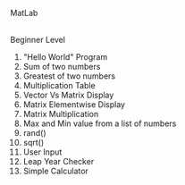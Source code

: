 MatLab <br/>
<br/>

Beginner Level <br/>
1. "Hello World" Program <br/>
2. Sum of two numbers <br/>
3. Greatest of two numbers <br/>
4. Multiplication Table <br/>
5. Vector Vs Matrix Display <br/>
6. Matrix Elementwise Display <br/>
7. Matrix Multiplication <br/>
8. Max and Min value from a list of numbers <br/>
9. rand() <br/>
10. sqrt() <br/>
11. User Input <br/>
12. Leap Year Checker <br/>
13. Simple Calculator <br/> 
